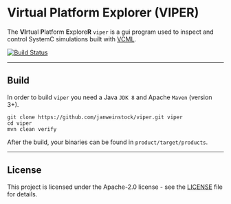 # Virtual Platform Explorer (VIPER)
The **VI**rtual **P**latform **E**xplore**R** `viper` is a gui program used to inspect and
control SystemC simulations built with
[VCML](https://github.com/janweinstock/vcml).

[![Build Status](https://travis-ci.org/janweinstock/viper.svg?branch=master)](https://travis-ci.org/janweinstock/viper)

----
## Build
In order to build `viper` you need a Java `JDK 8` and Apache `Maven` (version 3+).

```
git clone https://github.com/janweinstock/viper.git viper
cd viper
mvn clean verify
```

After the build, your binaries can be found in `product/target/products`.

----
## License
This project is licensed under the Apache-2.0 license - see the
[LICENSE](LICENSE) file for details.